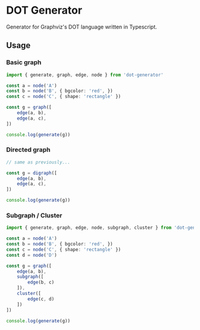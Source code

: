 # DOT Generator

Generator for Graphviz's DOT language written in Typescript. 

## Usage

### Basic graph
```typescript
import { generate, graph, edge, node } from 'dot-generator'

const a = node('A')
const b = node('B', { bgcolor: 'red', })
const c = node('C', { shape: 'rectangle' })

const g = graph([
    edge(a, b),
    edge(a, c),
])

console.log(generate(g))
```

### Directed graph
```typescript
// same as previously...

const g = digraph([
    edge(a, b),
    edge(a, c),
])

console.log(generate(g))
```

### Subgraph / Cluster
```typescript
import { generate, graph, edge, node, subgraph, cluster } from 'dot-generator'

const a = node('A')
const b = node('B', { bgcolor: 'red', })
const c = node('C', { shape: 'rectangle' })
const d = node('D')

const g = graph([
    edge(a, b),
    subgraph([
        edge(b, c)
    ]),
    cluster([
        edge(c, d)
    ])
])

console.log(generate(g))
```